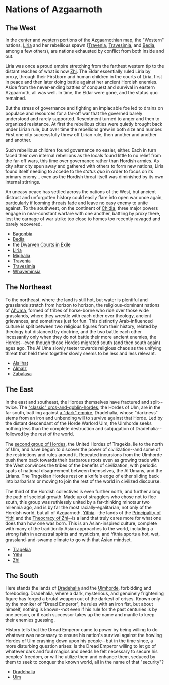 # Nations of Azgaarnoth

## The West
In the [center](../Geography/Liria.md) and [western](../Geography/Bedia.md) portions of the Azgaarnothian map, the "Western" nations, [Liria](Liria.md) and her rebellious spawn ([Travenia](Travenia.md), [Travesimia](Travesimia.md), and [Bedia](Bedia.md), among a few others), are nations exhausted by conflict from both inside and out. 

Liria was once a proud empire stretching from the farthest western tip to the distant reaches of what is now [Zhi](Zhi.md). The Eldar essentially ruled Liria by proxy, through their Firstborn and human children in the courts of Liria, first in peace and then later doing battle against her ancient Hordish enemies. Aside from the never-ending battles of conquest and survival in eastern Azgaarnoth, all was well. In time, the Eldar were gone, and the status quo remained.

But the stress of governance and fighting an implacable foe led to drains on populace and resources for a far-off war that the governed barely understood and rarely supported. Resentment turned to anger and then to organized resistance. At first the rebellious cities were quietly brought back under Lirian rule, but over time the rebellions grew in both size and number. First one city successfully threw off Lirian rule, then another and another and another.

Such rebellious children found governance no easier, either. Each in turn faced their own internal rebellions as the locals found little to no relief from the far-off wars, this time over governance rather than Hordish armies. As city after city spun away and gathered with others to form new nations, Liria found itself needing to accede to the *status quo* in order to focus on its primary enemy... even as the Hordish threat itself was diminished by its own internal stirrings.

An uneasy peace has settled across the nations of the West, but ancient distrust and unforgotten history could easily flare into open war once again, particularly if looming threats fade and leave no easy enemy to unite against. To the southwest, on the continent of [Chidia](../Geography/Chidia.md), three major powers engage in near-constant warfare with one another, battling by proxy there, lest the carnage of war strike too close to homes too recently ravaged and barely recovered.

* [Bagonbia](Bagonbia.md)
* [Bedia](Bedia.md)
* the [Dwarven Courts in Exile](./DwarvenCourtsInExile.md)
* [Liria](Liria.md)
* [Mighalia](Mighalia.md)
* [Travenia](Travenia.md)
* [Travesimia](Travesimia.md)
* [Whaveminsia](Whaveminsia.md)

## The Northeast
To the northeast, where the land is still hot, but water is plentiful and grasslands stretch from horizon to horizon, the religious-dominant nations of [Al'Uma](../Geography/AlUma.md), formed of tribes of horse-borne who ride over those wide grasslands, where they wrestle with each other over theology, ancient grievances, and sometimes just for fun. This distinctly Arab-influenced culture is split between two religious figures from their history, related by theology but distanced by doctrine, and the two battle each other incessantly only when they do not battle their more ancient enemies, the Hordes--even though those Hordes migrated south (and then south again) ages ago. The Al'Uma slowly teeter towards religious chaos as the unifying threat that held them together slowly seems to be less and less relevant.

* [Alalihat](Alalihat.md)
* [Almalz](Almalz.md)
* [Zabalasa](Zabalasa.md)

## The East
In the east and southeast, the Hordes themselves have fractured and split--twice. The ["classic" orcs-and-goblin-hordes](Ulm.md), the Hordes of Ulm, are in the far south, battling against [a "dark" empire](Dradehalia.md), Dradehalia, whose "darkness" stems from an iron and unbending will to survive against that Horde. Led by the distant descendant of the Horde Warlord Ulm, the Ulmhorde seeks nothing less than the complete destruction and subjugation of Dradehalia--followed by the rest of the world.

The [second group of Hordes](Tragekia.md), the United Hordes of Tragekia, lie to the north of Ulm, and have begun to discover the power of civilization--and some of the restrictions and rules around it. Repeated incursions from the Ulmhorde push them back towards their barbarous roots even as growing trade with the West convinces the tribes of the benefits of civilization, with periodic spats of national disagreement between themselves, the Al'Umans, and the Lirians. The Tragekian Hordes rest on a knife's edge of either sliding back into barbarism or moving to join the rest of the world in civilized discourse.

The third of the Hordish collectives is even further north, and further along the path of societal growth. Made up of stragglers who chose not to flee south, this group was ruthlessly united by a far-thinking minotaur two milennia ago, and is by far the most racially-egalitarian, not only of the Hordish world, but all of Azgaarnoth. [Yithia](../Geography/Yithia.md)--the lands of the [Principality of Yithi](Yithi.md) and the [Theocracy of Zhi](Zhi.md)--is a land that truly cares more for what one does than how one was born. This is an Asian-inspired culture, complete with many of the traditionlly Asian approaches to the world, including a strong faith in acnestral spirits and mysticism, and Yithia sports a hot, wet, grassland-and-swamp climate to go with that Asian mindset.

* [Tragekia](./Tragekia.md)
* [Yithi](./Yithi.md)
* [Zhi](./Zhi.md)

## The South
Here stands the lands of [Dradehalia](Dradehalia.md) and the [Ulmhorde](Ulm.md), forbidding and foreboding. Dradehalia, where a dark, mysterious, and genuinely frightening figure has forged a brutal weapon out of the darkest of crises. Known only by the moniker of "Dread Emperor", he rules with an iron fist, but about himself, nothing is known--not even if his rule for the past centuries is by one person, or if each successor takes up the name and mantle to keep their enemies guessing.

History tells that the Dread Emperor came to power by being willing to do whatever was necessary to ensure his nation's survival against the howling Hordes of Ulm crashing down upon his people--but in the time since, a more disturbing question arises: Is the Dread Emperor willing to let go of whatever dark and foul magics and deeds he felt necessary to secure his peoples' freedom, or will he utilize them and enhance them, seduced by them to seek to conquer the known world, all in the name of that "security"?

* [Dradehalia](./Dradehalia.md)
* [Ulm](./Ulm.md)
  
